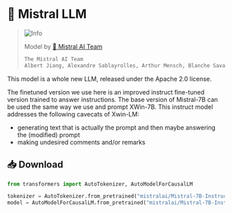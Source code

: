 # 🤖 Mistral LLM

> <picture>
>   <source media="(prefers-color-scheme: light)" srcset="https://raw.githubusercontent.com/Mqxx/GitHub-Markdown/main/blockquotes/badge/light-theme/info.svg">
>   <img alt="Info" src="https://raw.githubusercontent.com/Mqxx/GitHub-Markdown/main/blockquotes/badge/dark-theme/info.svg">
> </picture><br>
>
> Model by [🔗 Mistral AI Team](https://github.com/mistralai)
>
> ```txt
> The Mistral AI Team
> Albert Jiang, Alexandre Sablayrolles, Arthur Mensch, Blanche Savary, Chris Bamford, Devendra Singh Chaplot, Diego de las Casas, Emma Bou Hanna, Florian Bressand, Gianna Lengyel, Guillaume Bour, Guillaume Lample, Lélio Renard Lavaud, Louis Ternon, Lucile Saulnier, Marie-Anne Lachaux, Pierre Stock, Teven Le Scao, Théophile Gervet, Thibaut Lavril, Thomas Wang, Timothée Lacroix, William El Sayed.
> ```

This model is a whole new LLM, released under the Apache 2.0 license.

The finetuned version we use here is an improved instruct fine-tuned version trained to answer instructions. The base version of Mistral-7B can be used the same way we use and prompt XWin-7B. This instruct model addresses the following cavecats of Xwin-LM:

- generating text that is actually the prompt and then maybe answering the (modified) prompt
- making undesired comments and/or remarks

## 📥 Download

```py
from transformers import AutoTokenizer, AutoModelForCausalLM

tokenizer = AutoTokenizer.from_pretrained("mistralai/Mistral-7B-Instruct-v0.2")
model = AutoModelForCausalLM.from_pretrained("mistralai/Mistral-7B-Instruct-v0.2")
```
